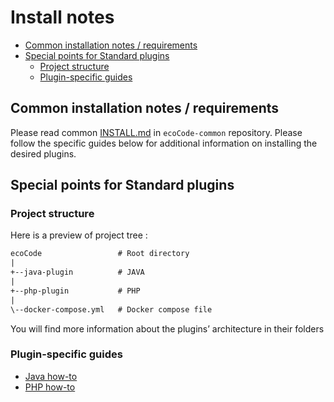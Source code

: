 # Install notes

- [Common installation notes / requirements](#common-installation-notes--requirements)
- [Special points for Standard plugins](#special-points-for-standard-plugins)
  - [Project structure](#project-structure)
  - [Plugin-specific guides](#plugin-specific-guides)

## Common installation notes / requirements

Please read common [INSTALL.md](https://github.com/green-code-initiative/ecoCode-common/blob/main/doc/INSTALL.md)
in `ecoCode-common` repository. Please follow the specific guides below for additional information on installing the
desired plugins.

## Special points for Standard plugins

### Project structure

Here is a preview of project tree :

```txt
ecoCode                 # Root directory
|
+--java-plugin          # JAVA
|
+--php-plugin           # PHP
|
\--docker-compose.yml   # Docker compose file
```

You will find more information about the plugins’ architecture in their folders

### Plugin-specific guides

- [Java how-to](java-plugin/README.md)
- [PHP how-to](php-plugin/README.md)
